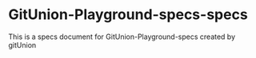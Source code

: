 # GitUnion-Playground-specs-specs
This is a specs document for GitUnion-Playground-specs created by gitUnion

